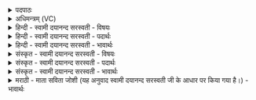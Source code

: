 <details><summary>पदपाठः</summary>

प्र। वः॒। म॒हे। मन्द॑मानाय। अन्ध॑सः। अर्चा॑। वि॒श्वान॑राय। वि॒श्वा॒भुवे॑। वि॒श्वा॒भुव इति॑ विश्व॒ऽभुवे॑। इन्द्र॑स्य। यस्य॑। सुम॑ख॒मिति॒ सुऽम॑खम्। सहः॑। महि॑। श्रवः॑। नृ॒म्णम्। च॒। रोद॑सी॒ऽइति॒ रोद॑सी। स॒प॒र्य्यतः॑। २३।
</details>

<details><summary>अधिमन्त्रम् (VC)</summary>

- इन्द्रो देवता
- सुचीक ऋषिः
- भुरिक्त्रिष्टुप्
- धैवतः
</details>

<details><summary>हिन्दी - स्वामी दयानन्द सरस्वती - विषयः</summary>

मनुष्य को ईश्वर ही की पूजा करनी चाहिये, इस विषय को अगले मन्त्र में कहा है ॥
</details>

<details><summary>हिन्दी - स्वामी दयानन्द सरस्वती - पदार्थः</summary>

पदार्थान्वयभाषाः -  हे मनुष्य ! तुम (रोदसी) आकाश-भूमि (यस्य) जिस (इन्द्रस्य) परमेश्वर के (सुमखम्) सुन्दर यज्ञ जिसमें हो, ऐसे (नृम्णम्) धन (सहः) बल (च) और (महि) बड़े (श्रवः) यश को (सपर्यतः) सेवते हैं, उस (विश्वानराय) सब मनुष्य जिसमें हों (महे) महान् (मन्दमानाय) आनन्दस्वरूप (विश्वाभुवे) सबको प्राप्त वा सब पृथिवी के स्वामी वा संसार जिससे हो, ऐसे ईश्वर के अर्थ (प्र, अर्च) पूजन करो अर्थात् उसको मानो वह (वः) तुम्हारे लिये (अन्धसः) अन्नादि के सुख को देवे ॥२३ ॥
</details>

<details><summary>हिन्दी - स्वामी दयानन्द सरस्वती - भावार्थः</summary>

भावार्थभाषाः -  हे मनुष्यो ! जिसके उत्पन्न किये धन और बलादि को सब सेवते, उसी महाकीर्तिवाले, सबके स्वामी, आनन्दस्वरूप, सर्वव्याप्त ईश्वर की तुमको पूजा और प्रार्थना करनी चाहिये, वह तुम्हारे लिये धनादि से होनेवाले सुख को देगा ॥२३ ॥
</details>

<details><summary>संस्कृत - स्वामी दयानन्द सरस्वती - विषयः</summary>

मनुष्यैरीश्वर एव पूज्य इत्याह ॥
</details>

<details><summary>संस्कृत - स्वामी दयानन्द सरस्वती - पदार्थः</summary>

पदार्थान्वयभाषाः -  हे मनुष्य ! त्वं रोदसी यस्येन्द्रस्य सुमखं नृम्णं सहो महि श्रवश्च सपर्य्यतस्तस्मै विश्वानराय महे मन्दमानाय विश्वाभुवे प्रार्च स वोऽन्धसः सुखं ददातु ॥२३ ॥
</details>

<details><summary>संस्कृत - स्वामी दयानन्द सरस्वती - भावार्थः</summary>

भावार्थभाषाः -  हे मनुष्याः ! येनोत्पादितं धनं बलं च सर्वैः सेव्यते, स एव सर्वाध्यक्ष आनन्दमयः सर्वव्याप्त ईश्वरो युष्माभिः पूज्यः प्रार्थनीयश्च, स युष्मभ्यं धनादिजन्यं सुखं दास्यति ॥२३ ॥
</details>

<details><summary>मराठी - माता सविता जोशी (यह अनुवाद स्वामी दयानन्द सरस्वती जी के आधार पर किया गया है।) - भावार्थः</summary>

भावार्थभाषाः -  हे माणसांनो ! ज्या परमेश्वराकडून तुम्हाला धन व बल वगैरे प्राप्त होते. त्या आनंदस्वरूप, महाकीर्तिमान, सर्वांचा स्वामी व सर्वत्र व्याप्त असलेल्या परमेश्वराची उपासना केली पाहिजे. त्यामुळे धन, अन्न वगैरेंपासून मिळणारे सुख तो तुम्हाला देईल.
</details>